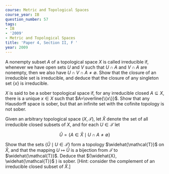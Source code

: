 ```yaml
---
course: Metric and Topological Spaces
course_year: IB
question_number: 57
tags:
- IB
- '2009'
- Metric and Topological Spaces
title: 'Paper 4, Section II, F '
year: 2009
---
```




A nonempty subset $A$ of a topological space $X$ is called irreducible if, whenever we have open sets $U$ and $V$ such that $U \cap A$ and $V \cap A$ are nonempty, then we also have $U \cap V \cap A \neq \emptyset$. Show that the closure of an irreducible set is irreducible, and deduce that the closure of any singleton set $\{x\}$ is irreducible.

$X$ is said to be a sober topological space if, for any irreducible closed $A \subseteq X$, there is a unique $x \in X$ such that $A=\overline{\{x\}}$. Show that any Hausdorff space is sober, but that an infinite set with the cofinite topology is not sober.

Given an arbitrary topological space $(X, \mathcal{T})$, let $\widehat{X}$ denote the set of all irreducible closed subsets of $X$, and for each $U \in \mathcal{T}$ let

$$\widehat{U}=\{A \in \widehat{X} \mid U \cap A \neq \emptyset\}$$

Show that the sets $\{\widehat{U} \mid U \in \mathcal{T}\}$ form a topology $\widehat{\mathcal{T}}$ on $\widehat{X}$, and that the mapping $U \mapsto \widehat{U}$ is a bijection from $\mathcal{T}$ to $\widehat{\mathcal{T}}$. Deduce that $(\widehat{X}, \widehat{\mathcal{T}}$ ) is sober. [Hint: consider the complement of an irreducible closed subset of $\widehat{X}$.]